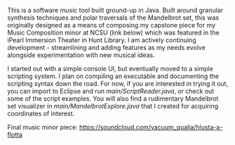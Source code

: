 This is a software music tool built ground-up in Java. Built around granular synthesis techniques and polar traversals of the Mandelbrot set, this was originally designed as a means of composing my capstone piece for my Music Composition minor at NCSU (link below) which was featured in the iPearl Immersion Theater in Hunt Library. I am actively continuing development - streamlining and adding features as my needs evolve alongside experimentation with new musical ideas.

I started out with a simple console UI, but eventually moved to a simple scripting system. I plan on compiling an executable and documenting the scripting syntax down the road. For now, if you are interested in trying it out, you can import to Eclipse and run *main/ScriptReader.java*, or check out some of the script examples. You will also find a rudimentary Mandelbrot set visualizer in *main/MandelbrotExplore.java* that I created for acquiring coordinates of interest. 

Final music minor piece: https://soundcloud.com/vacuum_qualia/hlusta-a-flotta
